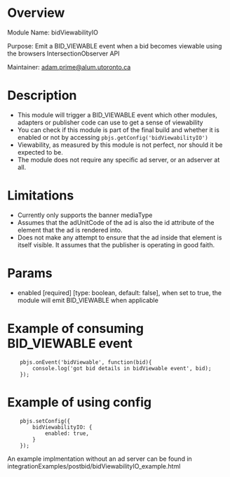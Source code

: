 # Overview

Module Name: bidViewabilityIO

Purpose: Emit a BID_VIEWABLE event when a bid becomes viewable using the browsers IntersectionObserver API

Maintainer: adam.prime@alum.utoronto.ca

# Description
- This module will trigger a BID_VIEWABLE event which other modules, adapters or publisher code can use to get a sense of viewability
- You can check if this module is part of the final build and whether it is enabled or not by accessing ```pbjs.getConfig('bidViewabilityIO')```
- Viewability, as measured by this module is not perfect, nor should it be expected to be. 
- The module does not require any specific ad server, or an adserver at all.

# Limitations

- Currently only supports the banner mediaType
- Assumes that the adUnitCode of the ad is also the id attribute of the element that the ad is rendered into.
- Does not make any attempt to ensure that the ad inside that element is itself visible. It assumes that the publisher is operating in good faith.

# Params
- enabled [required] [type: boolean, default: false], when set to true, the module will emit BID_VIEWABLE when applicable

# Example of consuming BID_VIEWABLE event
```
	pbjs.onEvent('bidViewable', function(bid){
		console.log('got bid details in bidViewable event', bid);
	});

```

# Example of using config
```
	pbjs.setConfig({
        bidViewabilityIO: {
            enabled: true,
        }
    });
```

An example implmentation without an ad server can be found in integrationExamples/postbid/bidViewabilityIO_example.html
